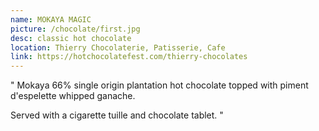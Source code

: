 ```yaml
---
name: MOKAYA MAGIC
picture: /chocolate/first.jpg
desc: classic hot chocolate
location: Thierry Chocolaterie, Patisserie, Cafe
link: https://hotchocolatefest.com/thierry-chocolates
---
```


"
Mokaya 66% single origin plantation hot chocolate topped with piment d'espelette whipped ganache.

Served with a cigarette tuille and chocolate tablet.
"
